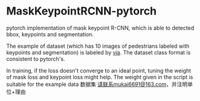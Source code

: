 # MaskKeypointRCNN-pytorch
pytorch implementation of mask keypoint R-CNN, which is able to detected bbox, keypoints and segmentation.

The example of dataset (which has 10 images of pedestrians labeled with keypoints and segmentation) is labeled by [via](@https://www.robots.ox.ac.uk/~vgg/software/via/). 
The dataset class format is consistent to pytorch's.

In training, if the loss doesn't converge to an ideal point, tuning the weight of mask loss and keypoint loss might help.
The weight given in the script is suitable for the example data
数据集 请联系mukai6691@163.com，并注明单位+理由

